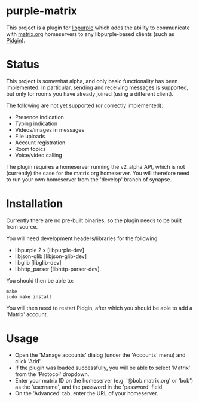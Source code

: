 # purple-matrix

This project is a plugin for
[libpurple](https://developer.pidgin.im/wiki/WhatIsLibpurple) which adds the
ability to communicate with [matrix.org](http://matrix.org) homeservers to any
libpurple-based clients (such as [Pidgin](http://www.pidgin.im)).

# Status

This project is somewhat alpha, and only basic functionality has been
implemented. In particular, sending and receiving messages is supported, but
only for rooms you have already joined (using a different client).

The following are not yet supported (or correctly implemented):
 * Presence indication
 * Typing indication
 * Videos/images in messages
 * File uploads
 * Account registration
 * Room topics
 * Voice/video calling

The plugin requires a homeserver running the v2_alpha API, which is not
(currently) the case for the matrix.org homeserver. You will therefore need to
run your own homeserver from the 'develop' branch of synapse.

# Installation

Currently there are no pre-built binaries, so the plugin needs to be built
from source.

You will need development headers/libraries for the following:
* libpurple 2.x [libpurple-dev]
* libjson-glib  [libjson-glib-dev]
* libglib [libglib-dev]
* libhttp_parser [libhttp-parser-dev].

You should then be able to:

```
make
sudo make install
```

You will then need to restart Pidgin, after which you should be able to add a
'Matrix' account.

# Usage

* Open the 'Manage accounts' dialog (under the 'Accounts' menu) and click 'Add'.
* If the plugin was loaded successfully, you will be able to select 'Matrix'
  from the 'Protocol' dropdown.
* Enter your matrix ID on the homeserver (e.g. '@bob:matrix.org' or 'bob') as
  the 'username', and the password in the 'password' field.
* On the 'Advanced' tab, enter the URL of your homeserver.
